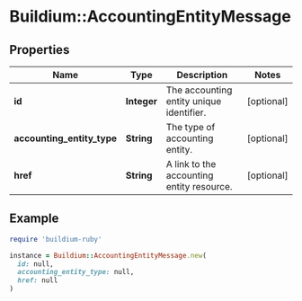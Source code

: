 # Buildium::AccountingEntityMessage

## Properties

| Name | Type | Description | Notes |
| ---- | ---- | ----------- | ----- |
| **id** | **Integer** | The accounting entity unique identifier. | [optional] |
| **accounting_entity_type** | **String** | The type of accounting entity. | [optional] |
| **href** | **String** | A link to the accounting entity resource. | [optional] |

## Example

```ruby
require 'buildium-ruby'

instance = Buildium::AccountingEntityMessage.new(
  id: null,
  accounting_entity_type: null,
  href: null
)
```


